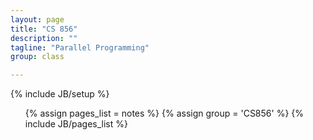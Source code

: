 ```yaml
---
layout: page
title: "CS 856"
description: ""
tagline: "Parallel Programming"
group: class

---
```

{% include JB/setup %}

<ul>
{% assign pages_list = notes %}
{% assign group = 'CS856' %}
{% include JB/pages_list %}
</ul>



